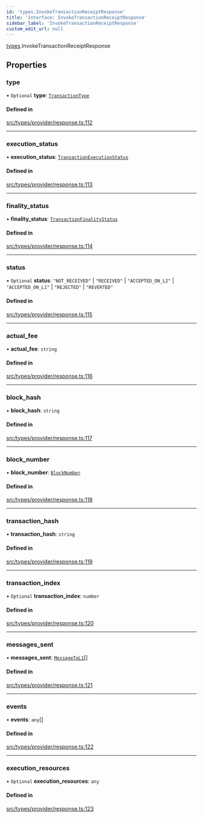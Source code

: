 ```yaml
---
id: 'types.InvokeTransactionReceiptResponse'
title: 'Interface: InvokeTransactionReceiptResponse'
sidebar_label: 'InvokeTransactionReceiptResponse'
custom_edit_url: null
---
```


[types](../namespaces/types.md).InvokeTransactionReceiptResponse

## Properties

### type

• `Optional` **type**: [`TransactionType`](../enums/types.TransactionType.md)

#### Defined in

[src/types/provider/response.ts:112](https://github.com/starknet-io/starknet.js/blob/v5.29.0/src/types/provider/response.ts#L112)

---

### execution_status

• **execution_status**: [`TransactionExecutionStatus`](../enums/types.TransactionExecutionStatus.md)

#### Defined in

[src/types/provider/response.ts:113](https://github.com/starknet-io/starknet.js/blob/v5.29.0/src/types/provider/response.ts#L113)

---

### finality_status

• **finality_status**: [`TransactionFinalityStatus`](../enums/types.TransactionFinalityStatus.md)

#### Defined in

[src/types/provider/response.ts:114](https://github.com/starknet-io/starknet.js/blob/v5.29.0/src/types/provider/response.ts#L114)

---

### status

• `Optional` **status**: `"NOT_RECEIVED"` \| `"RECEIVED"` \| `"ACCEPTED_ON_L2"` \| `"ACCEPTED_ON_L1"` \| `"REJECTED"` \| `"REVERTED"`

#### Defined in

[src/types/provider/response.ts:115](https://github.com/starknet-io/starknet.js/blob/v5.29.0/src/types/provider/response.ts#L115)

---

### actual_fee

• **actual_fee**: `string`

#### Defined in

[src/types/provider/response.ts:116](https://github.com/starknet-io/starknet.js/blob/v5.29.0/src/types/provider/response.ts#L116)

---

### block_hash

• **block_hash**: `string`

#### Defined in

[src/types/provider/response.ts:117](https://github.com/starknet-io/starknet.js/blob/v5.29.0/src/types/provider/response.ts#L117)

---

### block_number

• **block_number**: [`BlockNumber`](../namespaces/types.md#blocknumber)

#### Defined in

[src/types/provider/response.ts:118](https://github.com/starknet-io/starknet.js/blob/v5.29.0/src/types/provider/response.ts#L118)

---

### transaction_hash

• **transaction_hash**: `string`

#### Defined in

[src/types/provider/response.ts:119](https://github.com/starknet-io/starknet.js/blob/v5.29.0/src/types/provider/response.ts#L119)

---

### transaction_index

• `Optional` **transaction_index**: `number`

#### Defined in

[src/types/provider/response.ts:120](https://github.com/starknet-io/starknet.js/blob/v5.29.0/src/types/provider/response.ts#L120)

---

### messages_sent

• **messages_sent**: [`MessageToL1`](types.MessageToL1.md)[]

#### Defined in

[src/types/provider/response.ts:121](https://github.com/starknet-io/starknet.js/blob/v5.29.0/src/types/provider/response.ts#L121)

---

### events

• **events**: `any`[]

#### Defined in

[src/types/provider/response.ts:122](https://github.com/starknet-io/starknet.js/blob/v5.29.0/src/types/provider/response.ts#L122)

---

### execution_resources

• `Optional` **execution_resources**: `any`

#### Defined in

[src/types/provider/response.ts:123](https://github.com/starknet-io/starknet.js/blob/v5.29.0/src/types/provider/response.ts#L123)
